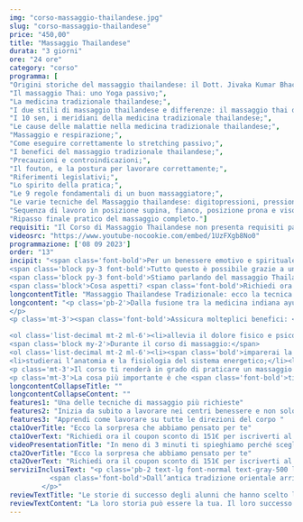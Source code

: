```yaml
---
img: "corso-massaggio-thailandese.jpg"
slug: "corso-massaggio-thailandese"
price: "450,00"
title: "Massaggio Thailandese"
durata: "3 giorni"
ore: "24 ore"
category: "corso"
programma: [
"Origini storiche del massaggio thailandese: il Dott. Jivaka Kumar Bhacca;",
"Il massaggio Thai: uno Yoga passivo;",
"La medicina tradizionale thailandese;",
"I due stili di massaggio thailandese e differenze: il massaggio thai del Sud (Wat Pho) e quello del Nord (Chiang Mai);",
"I 10 sen, i meridiani della medicina tradizionale thailandese;",
"Le cause delle malattie nella medicina tradizionale thailandese;",
"Massaggio e respirazione;",
"Come eseguire correttamente lo stretching passivo;",
"I benefici del massaggio tradizionale thailandese;",
"Precauzioni e controindicazioni;",
"Il fouton, e la postura per lavorare correttamente;",
"Riferimenti legislativi;",
"Lo spirito della pratica;",
"Le 9 regole fondamentali di un buon massaggiatore;",
"Le varie tecniche del Massaggio thailandese: digitopressioni, pressioni palmari, gomito, ginocchio, piede, mobilizzazioni articolari, stretching passivo;",
"Sequenza di lavoro in posizione supina, fianco, posizione prona e viso;",
"Ripasso finale pratico del massaggio completo."]
requisiti: "Il Corso di Massaggio Thailandese non presenta requisiti particolari ed è aperto a tutti."
videosrc: "https://www.youtube-nocookie.com/embed/1UzFXgb8No0"
programmazione: ['08 09 2023']    
order: "13"
incipit: "<span class='font-bold'>Per un benessere emotivo e spirituale.</span> Per un recupero fisico migliore post attività sportiva. <span class='font-bold'>Per favorire il flusso dell’energia vitale nel corpo.</span>
<span class='block py-3 font-bold'>Tutto questo è possibile grazie a una delle tecniche di massaggio più antiche al mondo.</span>
<span class='block py-3 font-bold'>Stiamo parlando del massaggio Thailandese Tradizionale.</span>
<span class='block'>Cosa aspetti? <span class='font-bold'>Richiedi ora info sul nostro corso!</span></span>"
longcontentTitle: "Massaggio Thailandese Tradizionale: ecco la tecnica di massaggio più antica"            
longcontent: "<p class='pb-2'>Dalla fusione tra la medicina indiana ayurvedica, la medicina tradizionale cinese e la pratica dello yoga nasce il massaggio thailandese.<span class='font-bold'> Chiamato anche Nuad Bo Rarn, è una tecnica antica che si basa sulla stimolazione dei meridiani energetici e delle linee sen</span>  per favorire il flusso dell’energia vitale nel corpo. 
</p> 
<p class='mt-3'><span class='font-bold'>Assicura molteplici benefici: </span></p>

<ol class='list-decimal mt-2 ml-6'><li>allevia il dolore fisico e psicofisico;</li><li>rilassa la muscolatura;</li><li>riduce lo stress e le tensioni;</li><li>armonizza le emozioni e le energie;</li><li>migliora la circolazione sanguigna e linfatica;</li><li>aumenta la flessibilità e l’elasticità del corpo.</li></ol><p class='mt-2'>Si esegue senza l’uso di olio, combina diverse manovre, come pressioni, sfioramenti, impastamenti, stiramenti, rotazioni, che vengono applicate con le mani, i pollici, i gomiti, le ginocchia e i piedi del massaggiatore.</p>
<span class='block my-2'>Durante il corso di massaggio:</span>
<ol class='list-decimal mt-2 ml-6'><li><span class='bold'>imparerai la teoria e la pratica del massaggio thailandese tradizionale;</span></li>
<li>studierai l’anatomia e la fisiologia del sistema energetico;</li><li><span class='font-bold'>approfondirai le tecniche di manipolazione con le mani e le altre parti del corpo. </span></li></ol>
<p class='mt-3'>Il corso ti renderà in grado di praticare un massaggio thailandese tradizionale efficace e sicuro, ottenendo un’azione preventiva e curativa su tutto il sistema connettivo.</p>
<p class='mt-3'>La cosa più importante è che <span class='font-bold'>ti aprirà tantissime opportunità lavorative essendo una delle tecniche di massaggio più richieste nei centri benessere, nei centri termali e dai clienti</span> alla ricerca di benessere e armonia.</p>"
longcontentCollapseTitle: ""
longcontentCollapseContent: ""
features1: "Una delle tecniche di massaggio più richieste"
features2: "Inizia da subito a lavorare nei centri benessere e non solo"
features3: "Apprendi come lavorare su tutte le direzioni del corpo "  
cta1OverTitle: "Ecco la sorpresa che abbiamo pensato per te"
cta1OverText: "Richiedi ora il coupon sconto di 151€ per iscriverti al corso di massaggio thailandese tradizionale"
videoPresentationTitle: "In meno di 3 minuti ti spieghiamo perché scegliere il corso di massaggio thailandese tradizionale"
cta2OverTitle: "Ecco la sorpresa che abbiamo pensato per te"
cta2OverText: "Richiedi ora il coupon sconto di 151€ per iscriverti al corso di massaggio thailandese tradizionale"
serviziInclusiText: "<p class='pb-2 text-lg font-normal text-gray-500 lg:text-xl sm:px-16 lg:px-48 text-justify'>
          <span class='font-bold'>Dall’antica tradizione orientale arriva la tecnica di massaggio thailandese</span> che dona benessere ed energia al corpo e alla mente. Cosa aspetti? <span class='font-bold'>Apprendi subito questa tecnica, amplia la tua formazione e lavora nel mondo del benessere.</span>
        </p>"
reviewTextTitle: "Le storie di successo degli alunni che hanno scelto la nostra scuola di massaggio"        
reviewTextContent: "La loro storia può essere la tua. Il loro successo puoi ottenerlo anche tu. Cosa aspetti? Scegli anche tu di essere finalmente felice del lavoro che scegli." 
---
```

